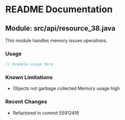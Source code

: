 # README Documentation

## Module: src/api/resource_38.java

This module handles memory issues operations.

### Usage

```javascript
// Example usage here
```

### Known Limitations

- Objects not garbage collected Memory usage high

### Recent Changes

- Refactored in commit 559124f8

